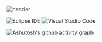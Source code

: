 ![header](https://capsule-render.vercel.app/api?type=waving&color=auto&height=300&section=header&text=Hi%20%20I'm%20Wonsoek&fontSize=90)



![Eclipse IDE](https://img.shields.io/badge/Eclipse%20IDE-2C2255.svg?&style=for-the-badge&logo=Eclipse%20IDE&logoColor=white)
![Visual Studio Code](https://img.shields.io/badge/Visual%20Studio%20Code-007ACC.svg?&style=for-the-badge&logo=Visual%20Studio%20Code&logoColor=white)

[![Ashutosh's github activity graph](https://activity-graph.herokuapp.com/graph?username=dkssud8150&theme=nord)](https://github.com/ashutosh00710/github-readme-activity-graph)



<!--
**Cerdure/Cerdure** is a ✨ _special_ ✨ repository because its `README.md` (this file) appears on your GitHub profile.

Here are some ideas to get you started:

- 🔭 I’m currently working on ...
- 🌱 I’m currently learning ...
- 👯 I’m looking to collaborate on ...
- 🤔 I’m looking for help with ...
- 💬 Ask me about ...
- 📫 How to reach me: ...
- 😄 Pronouns: ...
- ⚡ Fun fact: ...
-->
